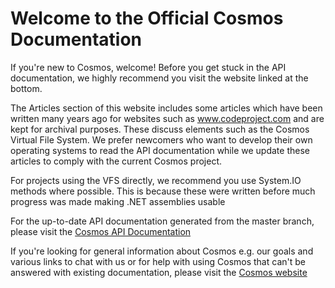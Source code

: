 ﻿# Welcome to the Official Cosmos Documentation</h1>
  
If you're new to Cosmos, welcome! Before you get stuck in the API documentation, we highly recommend you visit the website linked at the bottom.  
  
The Articles section of this website includes some articles which have been written many years ago for websites such as www.codeproject.com and are kept for archival purposes. These discuss elements such as the Cosmos Virtual File System. We prefer newcomers who want to develop their own operating systems to read the API documentation while we update these articles to comply with the current Cosmos project. 
    
For projects using the VFS directly, we recommend you use System.IO methods where possible. This is because these were written before much progress was made making .NET assemblies usable
  
  
For the up-to-date API documentation generated from the master branch, please visit the [Cosmos API Documentation](https://cosmosos.github.io/api/Cosmos.Build.Tasks.html)  
  
If you're looking for general information about Cosmos e.g. our goals and various links to chat with us or for help with using Cosmos that can't be answered with existing documentation, please visit the [Cosmos website](https://gocosmos.org)  
